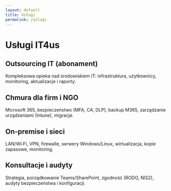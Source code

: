 ```yaml
---
layout: default
title: Usługi
permalink: /uslugi
---
```


# Usługi IT4us

## Outsourcing IT (abonament)
Kompleksowa opieka nad środowiskiem IT: infrastruktura, użytkownicy, monitoring, aktualizacje i raporty.

## Chmura dla firm i NGO
Microsoft 365, bezpieczeństwo (MFA, CA, DLP), backup M365, zarządzanie urządzeniami (Intune), migracje.

## On‑premise i sieci
LAN/Wi‑Fi, VPN, firewalle, serwery Windows/Linux, wirtualizacja, kopie zapasowe, monitoring.

## Konsultacje i audyty
Strategia, porządkowanie Teams/SharePoint, zgodność (RODO, NIS2), audyty bezpieczeństwa i konfiguracji.

